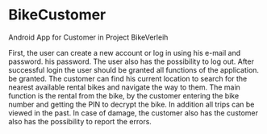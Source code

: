 # BikeCustomer
Android App for Customer in Project BikeVerleih

First, the user can create a new account or log in using his e-mail and password. his password. The user also has the possibility to log out. After successful login the user should be granted all functions of the application. be granted. The customer can find his current location to search for the nearest available rental bikes and navigate the way to them. The main function is the rental from the bike, by the customer entering the bike number
and getting the PIN to decrypt the bike. In addition all trips can be viewed in the past.  In case of damage, the customer also has the customer also has the possibility to report the errors.

